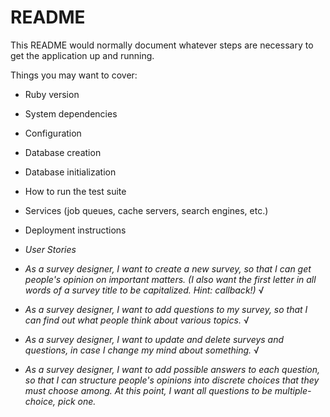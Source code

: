 # README

This README would normally document whatever steps are necessary to get the
application up and running.

Things you may want to cover:

* Ruby version

* System dependencies

* Configuration

* Database creation

* Database initialization

* How to run the test suite

* Services (job queues, cache servers, search engines, etc.)

* Deployment instructions

* _User Stories_

* _As a survey designer, I want to create a new survey, so that I can get people's opinion on important matters. (I also want the first letter in all words of a survey title to be capitalized. Hint: callback!)_ √

* _As a survey designer, I want to add questions to my survey, so that I can find out what people think about various topics._ √

* _As a survey designer, I want to update and delete surveys and questions, in case I change my mind about something._ √

* _As a survey designer, I want to add possible answers to each question, so that I can structure people's opinions into discrete choices that they must choose among. At this point, I want all questions to be multiple-choice, pick one._

